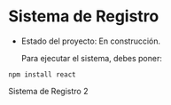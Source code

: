<h1> Sistema de Registro </h1>

- Estado del proyecto: En construcción.

  Para ejecutar el sistema, debes poner:

```npm install react```

Sistema de Registro 2
  
